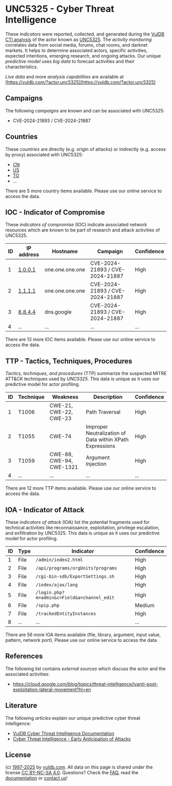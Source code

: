# UNC5325 - Cyber Threat Intelligence

These _indicators_ were reported, collected, and generated during the [VulDB CTI analysis](https://vuldb.com/?kb.cti) of the actor known as [UNC5325](https://vuldb.com/?actor.unc5325). The _activity monitoring_ correlates data from social media, forums, chat rooms, and darknet markets. It helps to determine associated actors, specific activities, expected intentions, emerging research, and ongoing attacks. Our unique _predictive model_ uses _big data_ to forecast activities and their characteristics.

_Live data_ and more _analysis capabilities_ are available at [https://vuldb.com/?actor.unc5325](https://vuldb.com/?actor.unc5325)

## Campaigns

The following _campaigns_ are known and can be associated with UNC5325:

* CVE-2024-21893 / CVE-2024-21887

## Countries

These _countries_ are directly (e.g. origin of attacks) or indirectly (e.g. access by proxy) associated with UNC5325:

* [CN](https://vuldb.com/?country.cn)
* [US](https://vuldb.com/?country.us)
* [TO](https://vuldb.com/?country.to)
* ...

There are 5 more country items available. Please use our online service to access the data.

## IOC - Indicator of Compromise

These _indicators of compromise_ (IOC) indicate associated network resources which are known to be part of research and attack activities of UNC5325.

ID | IP address | Hostname | Campaign | Confidence
-- | ---------- | -------- | -------- | ----------
1 | [1.0.0.1](https://vuldb.com/?ip.1.0.0.1) | one.one.one.one | CVE-2024-21893 / CVE-2024-21887 | High
2 | [1.1.1.1](https://vuldb.com/?ip.1.1.1.1) | one.one.one.one | CVE-2024-21893 / CVE-2024-21887 | High
3 | [8.8.4.4](https://vuldb.com/?ip.8.8.4.4) | dns.google | CVE-2024-21893 / CVE-2024-21887 | High
4 | ... | ... | ... | ...

There are 13 more IOC items available. Please use our online service to access the data.

## TTP - Tactics, Techniques, Procedures

_Tactics, techniques, and procedures_ (TTP) summarize the suspected MITRE ATT&CK techniques used by _UNC5325_. This data is unique as it uses our predictive model for actor profiling.

ID | Technique | Weakness | Description | Confidence
-- | --------- | -------- | ----------- | ----------
1 | T1006 | CWE-21, CWE-22, CWE-23 | Path Traversal | High
2 | T1055 | CWE-74 | Improper Neutralization of Data within XPath Expressions | High
3 | T1059 | CWE-88, CWE-94, CWE-1321 | Argument Injection | High
4 | ... | ... | ... | ...

There are 12 more TTP items available. Please use our online service to access the data.

## IOA - Indicator of Attack

These _indicators of attack_ (IOA) list the potential fragments used for technical activities like reconnaissance, exploitation, privilege escalation, and exfiltration by UNC5325. This data is unique as it uses our predictive model for actor profiling.

ID | Type | Indicator | Confidence
-- | ---- | --------- | ----------
1 | File | `/admin/index2.html` | High
2 | File | `/api/programs/orgUnits?programs` | High
3 | File | `/cgi-bin-sdb/ExportSettings.sh` | High
4 | File | `/index/ajax/lang` | High
5 | File | `/login.php?m=admin&c=Field&a=channel_edit` | High
6 | File | `/spip.php` | Medium
7 | File | `/trackedEntityInstances` | High
8 | ... | ... | ...

There are 56 more IOA items available (file, library, argument, input value, pattern, network port). Please use our online service to access the data.

## References

The following list contains _external sources_ which discuss the actor and the associated activities:

* https://cloud.google.com/blog/topics/threat-intelligence/ivanti-post-exploitation-lateral-movement?hl=en

## Literature

The following _articles_ explain our unique predictive cyber threat intelligence:

* [VulDB Cyber Threat Intelligence Documentation](https://vuldb.com/?kb.cti)
* [Cyber Threat Intelligence - Early Anticipation of Attacks](https://www.scip.ch/en/?labs.20201022)

## License

(c) [1997-2025](https://vuldb.com/?kb.changelog) by [vuldb.com](https://vuldb.com/?kb.about). All data on this page is shared under the license [CC BY-NC-SA 4.0](https://creativecommons.org/licenses/by-nc-sa/4.0/). Questions? Check the [FAQ](https://vuldb.com/?kb.faq), read the [documentation](https://vuldb.com/?kb) or [contact us](https://vuldb.com/?contact)!
